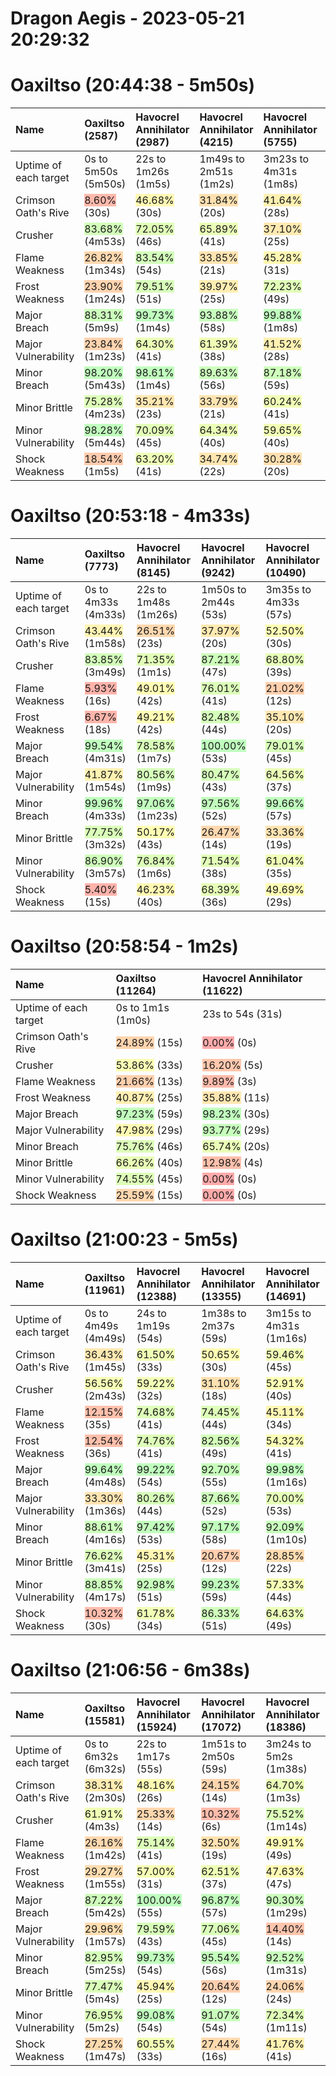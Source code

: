 
Dragon Aegis - 2023-05-21 20:29:32
==================================

# Oaxiltso (20:44:38 - 5m50s)
  

|Name|Oaxiltso (2587)|Havocrel Annihilator (2987)|Havocrel Annihilator (4215)|Havocrel Annihilator (5755)|Havocrel Annihilator (7234)|
| :--- | :--- | :--- | :--- | :--- | :--- |
|Uptime of each target|0s to 5m50s (5m50s)|22s to 1m26s (1m5s)|1m49s to 2m51s (1m2s)|3m23s to 4m31s (1m8s)|5m11s to 5m50s (38s)|
|Crimson Oath's Rive|<span style="background-color:#ffb9ac">8.60%</span> (30s)|<span style="background-color:#fff8b3">46.68%</span> (30s)|<span style="background-color:#ffe1b0">31.84%</span> (20s)|<span style="background-color:#fff1b2">41.64%</span> (28s)|<span style="background-color:#ffc5ad">15.94%</span> (6s)|
|Crusher|<span style="background-color:#d3ffbb">83.68%</span> (4m53s)|<span style="background-color:#e1ffb8">72.05%</span> (46s)|<span style="background-color:#eaffb7">65.89%</span> (41s)|<span style="background-color:#ffeab1">37.10%</span> (25s)|<span style="background-color:#ffc2ad">13.20%</span> (5s)|
|Flame Weakness|<span style="background-color:#ffd8af">26.82%</span> (1m34s)|<span style="background-color:#d3ffbb">83.54%</span> (54s)|<span style="background-color:#ffe4b1">33.85%</span> (21s)|<span style="background-color:#fff7b3">45.28%</span> (31s)|<span style="background-color:#ffe9b1">36.57%</span> (14s)|
|Frost Weakness|<span style="background-color:#ffd3af">23.90%</span> (1m24s)|<span style="background-color:#d8ffba">79.51%</span> (51s)|<span style="background-color:#ffeeb2">39.97%</span> (25s)|<span style="background-color:#e1ffb8">72.23%</span> (49s)|<span style="background-color:#faa">0.00%</span> (0s)|
|Major Breach|<span style="background-color:#cdffbc">88.31%</span> (5m9s)|<span style="background-color:#c0ffbe">99.73%</span> (1m4s)|<span style="background-color:#c7ffbd">93.88%</span> (58s)|<span style="background-color:#c0ffbe">99.88%</span> (1m8s)|<span style="background-color:#bfffbe">100.00%</span> (38s)|
|Major Vulnerability|<span style="background-color:#ffd3af">23.84%</span> (1m23s)|<span style="background-color:#ebffb7">64.30%</span> (41s)|<span style="background-color:#f0ffb6">61.39%</span> (38s)|<span style="background-color:#fff1b2">41.52%</span> (28s)|<span style="background-color:#ffe9b1">36.72%</span> (14s)|
|Minor Breach|<span style="background-color:#c1ffbe">98.20%</span> (5m43s)|<span style="background-color:#c1ffbe">98.61%</span> (1m4s)|<span style="background-color:#ccffbc">89.63%</span> (56s)|<span style="background-color:#ceffbb">87.18%</span> (59s)|<span style="background-color:#d0ffbb">85.60%</span> (33s)|
|Minor Brittle|<span style="background-color:#ddffb9">75.28%</span> (4m23s)|<span style="background-color:#ffe7b1">35.21%</span> (23s)|<span style="background-color:#ffe4b1">33.79%</span> (21s)|<span style="background-color:#f1ffb6">60.24%</span> (41s)|<span style="background-color:#f4ffb6">59.00%</span> (23s)|
|Minor Vulnerability|<span style="background-color:#c1ffbe">98.28%</span> (5m44s)|<span style="background-color:#e3ffb8">70.09%</span> (45s)|<span style="background-color:#ebffb7">64.34%</span> (40s)|<span style="background-color:#f2ffb6">59.65%</span> (40s)|<span style="background-color:#faa">0.00%</span> (0s)|
|Shock Weakness|<span style="background-color:#ffcbae">18.54%</span> (1m5s)|<span style="background-color:#edffb7">63.20%</span> (41s)|<span style="background-color:#ffe6b1">34.74%</span> (22s)|<span style="background-color:#ffdfb0">30.28%</span> (20s)|<span style="background-color:#ffceae">20.31%</span> (8s)|

# Oaxiltso (20:53:18 - 4m33s)
  

|Name|Oaxiltso (7773)|Havocrel Annihilator (8145)|Havocrel Annihilator (9242)|Havocrel Annihilator (10490)|
| :--- | :--- | :--- | :--- | :--- |
|Uptime of each target|0s to 4m33s (4m33s)|22s to 1m48s (1m26s)|1m50s to 2m44s (53s)|3m35s to 4m33s (57s)|
|Crimson Oath's Rive|<span style="background-color:#fff4b3">43.44%</span> (1m58s)|<span style="background-color:#ffd8af">26.51%</span> (23s)|<span style="background-color:#ffeab1">37.97%</span> (20s)|<span style="background-color:#fdffb4">52.50%</span> (30s)|
|Crusher|<span style="background-color:#d3ffbb">83.85%</span> (3m49s)|<span style="background-color:#e2ffb8">71.35%</span> (1m1s)|<span style="background-color:#ceffbb">87.21%</span> (47s)|<span style="background-color:#e6ffb8">68.80%</span> (39s)|
|Flame Weakness|<span style="background-color:#ffb3ab">5.93%</span> (16s)|<span style="background-color:#fffdb4">49.01%</span> (42s)|<span style="background-color:#dcffb9">76.01%</span> (41s)|<span style="background-color:#ffd0ae">21.02%</span> (12s)|
|Frost Weakness|<span style="background-color:#ffb5ab">6.67%</span> (18s)|<span style="background-color:#fffdb4">49.21%</span> (42s)|<span style="background-color:#d4ffba">82.48%</span> (44s)|<span style="background-color:#ffe7b1">35.10%</span> (20s)|
|Major Breach|<span style="background-color:#c0ffbe">99.54%</span> (4m31s)|<span style="background-color:#d9ffba">78.58%</span> (1m7s)|<span style="background-color:#bfffbe">100.00%</span> (53s)|<span style="background-color:#d8ffba">79.01%</span> (45s)|
|Major Vulnerability|<span style="background-color:#fff1b2">41.87%</span> (1m54s)|<span style="background-color:#d6ffba">80.56%</span> (1m9s)|<span style="background-color:#d6ffba">80.47%</span> (43s)|<span style="background-color:#ebffb7">64.56%</span> (37s)|
|Minor Breach|<span style="background-color:#c0ffbe">99.96%</span> (4m33s)|<span style="background-color:#c2ffbd">97.06%</span> (1m23s)|<span style="background-color:#c2ffbd">97.56%</span> (52s)|<span style="background-color:#c0ffbe">99.66%</span> (57s)|
|Minor Brittle|<span style="background-color:#daffb9">77.75%</span> (3m32s)|<span style="background-color:#fffeb4">50.17%</span> (43s)|<span style="background-color:#ffd8af">26.47%</span> (14s)|<span style="background-color:#ffe4b1">33.36%</span> (19s)|
|Minor Vulnerability|<span style="background-color:#cfffbb">86.90%</span> (3m57s)|<span style="background-color:#dcffb9">76.84%</span> (1m6s)|<span style="background-color:#e2ffb8">71.54%</span> (38s)|<span style="background-color:#f0ffb6">61.04%</span> (35s)|
|Shock Weakness|<span style="background-color:#ffb3ab">5.40%</span> (15s)|<span style="background-color:#fff8b3">46.23%</span> (40s)|<span style="background-color:#e6ffb8">68.39%</span> (36s)|<span style="background-color:#fffdb4">49.69%</span> (29s)|

# Oaxiltso (20:58:54 - 1m2s)
  

|Name|Oaxiltso (11264)|Havocrel Annihilator (11622)|
| :--- | :--- | :--- |
|Uptime of each target|0s to 1m1s (1m0s)|23s to 54s (31s)|
|Crimson Oath's Rive|<span style="background-color:#ffd5af">24.89%</span> (15s)|<span style="background-color:#faa">0.00%</span> (0s)|
|Crusher|<span style="background-color:#fbffb5">53.86%</span> (33s)|<span style="background-color:#ffc7ad">16.20%</span> (5s)|
|Flame Weakness|<span style="background-color:#ffd0ae">21.66%</span> (13s)|<span style="background-color:#ffbbac">9.89%</span> (3s)|
|Frost Weakness|<span style="background-color:#ffefb2">40.87%</span> (25s)|<span style="background-color:#ffe7b1">35.88%</span> (11s)|
|Major Breach|<span style="background-color:#c2ffbd">97.23%</span> (59s)|<span style="background-color:#c1ffbe">98.23%</span> (30s)|
|Major Vulnerability|<span style="background-color:#fffab3">47.98%</span> (29s)|<span style="background-color:#c7ffbd">93.77%</span> (29s)|
|Minor Breach|<span style="background-color:#ddffb9">75.76%</span> (46s)|<span style="background-color:#eaffb7">65.74%</span> (20s)|
|Minor Brittle|<span style="background-color:#e9ffb7">66.26%</span> (40s)|<span style="background-color:#ffc0ac">12.98%</span> (4s)|
|Minor Vulnerability|<span style="background-color:#deffb9">74.55%</span> (45s)|<span style="background-color:#faa">0.00%</span> (0s)|
|Shock Weakness|<span style="background-color:#ffd7af">25.59%</span> (15s)|<span style="background-color:#faa">0.00%</span> (0s)|

# Oaxiltso (21:00:23 - 5m5s)
  

|Name|Oaxiltso (11961)|Havocrel Annihilator (12388)|Havocrel Annihilator (13355)|Havocrel Annihilator (14691)|
| :--- | :--- | :--- | :--- | :--- |
|Uptime of each target|0s to 4m49s (4m49s)|24s to 1m19s (54s)|1m38s to 2m37s (59s)|3m15s to 4m31s (1m16s)|
|Crimson Oath's Rive|<span style="background-color:#ffe9b1">36.43%</span> (1m45s)|<span style="background-color:#f0ffb6">61.50%</span> (33s)|<span style="background-color:#fffeb4">50.65%</span> (30s)|<span style="background-color:#f2ffb6">59.46%</span> (45s)|
|Crusher|<span style="background-color:#f7ffb5">56.56%</span> (2m43s)|<span style="background-color:#f2ffb6">59.22%</span> (32s)|<span style="background-color:#ffe1b0">31.10%</span> (18s)|<span style="background-color:#fdffb4">52.91%</span> (40s)|
|Flame Weakness|<span style="background-color:#ffc0ac">12.15%</span> (35s)|<span style="background-color:#deffb9">74.68%</span> (41s)|<span style="background-color:#deffb9">74.45%</span> (44s)|<span style="background-color:#fff7b3">45.11%</span> (34s)|
|Frost Weakness|<span style="background-color:#ffc0ac">12.54%</span> (36s)|<span style="background-color:#deffb9">74.76%</span> (41s)|<span style="background-color:#d4ffba">82.56%</span> (49s)|<span style="background-color:#faffb5">54.32%</span> (41s)|
|Major Breach|<span style="background-color:#c0ffbe">99.64%</span> (4m48s)|<span style="background-color:#c0ffbe">99.22%</span> (54s)|<span style="background-color:#c8ffbc">92.70%</span> (55s)|<span style="background-color:#c0ffbe">99.98%</span> (1m16s)|
|Major Vulnerability|<span style="background-color:#ffe4b1">33.30%</span> (1m36s)|<span style="background-color:#d6ffba">80.26%</span> (44s)|<span style="background-color:#ceffbb">87.66%</span> (52s)|<span style="background-color:#e5ffb8">70.00%</span> (53s)|
|Minor Breach|<span style="background-color:#cdffbc">88.61%</span> (4m16s)|<span style="background-color:#c2ffbd">97.42%</span> (53s)|<span style="background-color:#c2ffbd">97.17%</span> (58s)|<span style="background-color:#c8ffbc">92.09%</span> (1m10s)|
|Minor Brittle|<span style="background-color:#dcffb9">76.62%</span> (3m41s)|<span style="background-color:#fff7b3">45.31%</span> (25s)|<span style="background-color:#ffceae">20.67%</span> (12s)|<span style="background-color:#ffdcb0">28.85%</span> (22s)|
|Minor Vulnerability|<span style="background-color:#cdffbc">88.85%</span> (4m17s)|<span style="background-color:#c8ffbc">92.98%</span> (51s)|<span style="background-color:#c0ffbe">99.23%</span> (59s)|<span style="background-color:#f5ffb5">57.33%</span> (44s)|
|Shock Weakness|<span style="background-color:#ffbcac">10.32%</span> (30s)|<span style="background-color:#f0ffb6">61.78%</span> (34s)|<span style="background-color:#cfffbb">86.33%</span> (51s)|<span style="background-color:#ebffb7">64.63%</span> (49s)|

# Oaxiltso (21:06:56 - 6m38s)
  

|Name|Oaxiltso (15581)|Havocrel Annihilator (15924)|Havocrel Annihilator (17072)|Havocrel Annihilator (18386)|
| :--- | :--- | :--- | :--- | :--- |
|Uptime of each target|0s to 6m32s (6m32s)|22s to 1m17s (55s)|1m51s to 2m50s (59s)|3m24s to 5m2s (1m38s)|
|Crimson Oath's Rive|<span style="background-color:#ffecb2">38.31%</span> (2m30s)|<span style="background-color:#fffbb4">48.16%</span> (26s)|<span style="background-color:#ffd5af">24.15%</span> (14s)|<span style="background-color:#ebffb7">64.70%</span> (1m3s)|
|Crusher|<span style="background-color:#f0ffb6">61.91%</span> (4m3s)|<span style="background-color:#ffd7af">25.33%</span> (14s)|<span style="background-color:#ffbcac">10.32%</span> (6s)|<span style="background-color:#ddffb9">75.52%</span> (1m14s)|
|Flame Weakness|<span style="background-color:#ffd8af">26.16%</span> (1m42s)|<span style="background-color:#ddffb9">75.14%</span> (41s)|<span style="background-color:#ffe2b0">32.50%</span> (19s)|<span style="background-color:#fffdb4">49.91%</span> (49s)|
|Frost Weakness|<span style="background-color:#ffddb0">29.27%</span> (1m55s)|<span style="background-color:#f7ffb5">57.00%</span> (31s)|<span style="background-color:#eeffb6">62.51%</span> (37s)|<span style="background-color:#fffab3">47.63%</span> (47s)|
|Major Breach|<span style="background-color:#ceffbb">87.22%</span> (5m42s)|<span style="background-color:#bfffbe">100.00%</span> (55s)|<span style="background-color:#c3ffbd">96.87%</span> (57s)|<span style="background-color:#caffbc">90.30%</span> (1m29s)|
|Major Vulnerability|<span style="background-color:#ffddb0">29.96%</span> (1m57s)|<span style="background-color:#d8ffba">79.59%</span> (43s)|<span style="background-color:#daffb9">77.06%</span> (45s)|<span style="background-color:#ffc4ad">14.40%</span> (14s)|
|Minor Breach|<span style="background-color:#d4ffba">82.95%</span> (5m25s)|<span style="background-color:#c0ffbe">99.73%</span> (54s)|<span style="background-color:#c5ffbd">95.54%</span> (56s)|<span style="background-color:#c8ffbc">92.52%</span> (1m31s)|
|Minor Brittle|<span style="background-color:#daffb9">77.47%</span> (5m4s)|<span style="background-color:#fff7b3">45.94%</span> (25s)|<span style="background-color:#ffceae">20.64%</span> (12s)|<span style="background-color:#ffd5af">24.06%</span> (24s)|
|Minor Vulnerability|<span style="background-color:#dcffb9">76.95%</span> (5m2s)|<span style="background-color:#c0ffbe">99.08%</span> (54s)|<span style="background-color:#c9ffbc">91.07%</span> (54s)|<span style="background-color:#e1ffb8">72.34%</span> (1m11s)|
|Shock Weakness|<span style="background-color:#ffdaaf">27.25%</span> (1m47s)|<span style="background-color:#f1ffb6">60.55%</span> (33s)|<span style="background-color:#ffdaaf">27.44%</span> (16s)|<span style="background-color:#fff1b2">41.76%</span> (41s)|
